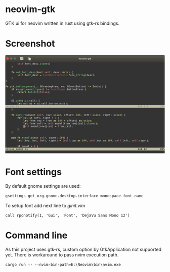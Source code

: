 # neovim-gtk
GTK ui for neovim written in rust using gtk-rs bindings. 

# Screenshot
![Main Window](/screenshots/neovimgtk-screen.png?raw=true)

# Font settings
By default gnome settings are used:
```bash
gsettings get org.gnome.desktop.interface monospace-font-name
```
To setup font add next line to *ginit.vim*
```vim
call rpcnotify(1, 'Gui', 'Font', 'DejaVu Sans Mono 12')
```

# Command line
As this project uses gtk-rs, custom option by GtkApplication not supported yet.
There is workaround to pass nvim execution path.
```
cargo run -- --nvim-bin-path=E:\Neovim\bin\nvim.exe
```
